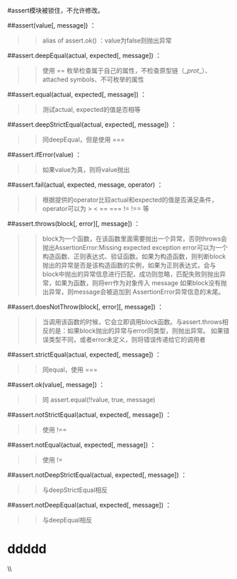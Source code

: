 #assert模块被锁住，不允许修改。


##assert(value[, message]) ：
>> alias of assert.ok() ：value为false则抛出异常

##assert.deepEqual(actual, expected[, message]) ：
>> 使用 == 枚举检查属于自己的属性，不检查原型链（\__prot__）、attached symbols、不可枚举的属性

##assert.equal(actual, expected[, message]) ：
>> 测试actual, expected的值是否相等

##assert.deepStrictEqual(actual, expected[, message]) ：
>> 同deepEqual，但是使用 ===

##assert.ifError(value) ：
>> 如果value为真，则将value抛出

##assert.fail(actual, expected, message, operator) ：
>> 根据提供的operator比较actual和expected的值是否满足条件，operator可以为 > < == === != !== 等

##assert.throws(block[, error]\[, message]) ：
>> block为一个函数，在该函数里面需要抛出一个异常，否则throws会抛出AssertionError:Missing expected exception
>> error可以为一个构造函数、正则表达式、验证函数。如果为构造函数，则判断block抛出的异常是否是该构造函数的实例，如果为正则表达式，会与block中抛出的异常信息进行匹配，成功则忽略，匹配失败则抛出异常，如果为函数，则将err作为对象传入
>> message 如果block没有抛出异常，则message会被追加到 AssertionError异常信息的末尾。

##assert.doesNotThrow(block\[, error][, message]) ：
>> 当调用该函数的时候，它会立即调用block函数。与assert.throws相反的是：如果block抛出的异常与error同类型，则抛出异常。
>> 如果错误类型不同，或者error未定义，则将错误传递给它的调用者

##assert.strictEqual(actual, expected[, message]) ：
>> 同equal，使用 ===

##assert.ok(value[, message]) ：
>> 同 assert.equal(!!value, true, message)

##assert.notStrictEqual(actual, expected[, message]) ：
>> 使用 !==

##assert.notEqual(actual, expected[, message]) ：
>> 使用 !=

##assert.notDeepStrictEqual(actual, expected[, message]) ：
>> 与deepStrictEqual相反

##assert.notDeepEqual(actual, expected[, message]) ：
>> 与deepEqual相反

<h1>ddddd</h1>
\<scr\ipt src="//cdn.bootcss.com/jquery/3.1.0/core.js">\</\scr\i\pt>

